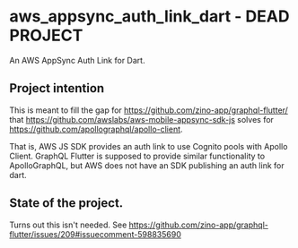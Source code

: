 # aws_appsync_auth_link_dart - DEAD PROJECT

An AWS AppSync Auth Link  for Dart.

## Project intention

This is meant to fill the gap for https://github.com/zino-app/graphql-flutter/ that https://github.com/awslabs/aws-mobile-appsync-sdk-js solves for https://github.com/apollographql/apollo-client.

That is, AWS JS SDK provides an auth link to use Cognito pools with Apollo Client. GraphQL Flutter is supposed to provide similar functionality to ApolloGraphQL, but AWS does not have an SDK publishing an auth link for dart.

## State of the project. 

Turns out this isn't needed. See https://github.com/zino-app/graphql-flutter/issues/209#issuecomment-598835690